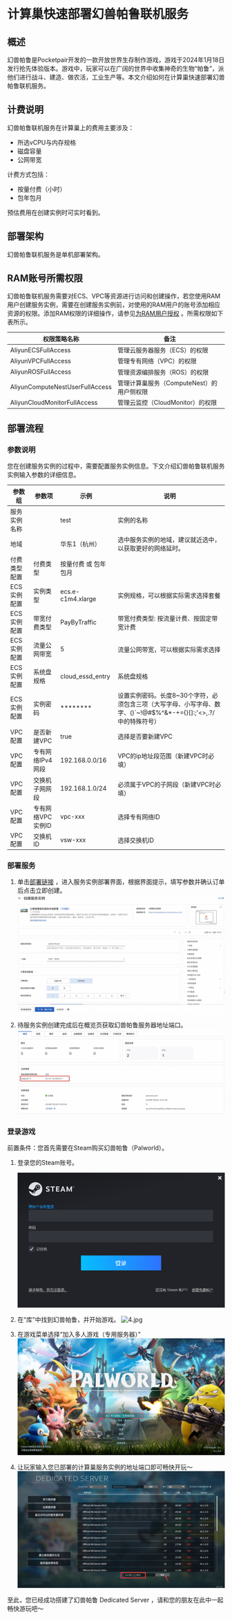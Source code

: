 # 计算巢快速部署幻兽帕鲁联机服务

## 概述

幻兽帕鲁是Pocketpair开发的一款开放世界生存制作游戏，游戏于2024年1月18日发行抢先体验版本。游戏中，玩家可以在广阔的世界中收集神奇的生物“帕鲁”，派他们进行战斗、建造、做农活，工业生产等。本文介绍如何在计算巢快速部署幻兽帕鲁联机服务。

## 计费说明

幻兽帕鲁联机服务在计算巢上的费用主要涉及：

- 所选vCPU与内存规格
- 磁盘容量
- 公网带宽

计费方式包括：

- 按量付费（小时）
- 包年包月

预估费用在创建实例时可实时看到。

## 部署架构

幻兽帕鲁联机服务是单机部署架构。

## RAM账号所需权限

幻兽帕鲁联机服务需要对ECS、VPC等资源进行访问和创建操作，若您使用RAM用户创建服务实例，需要在创建服务实例前，对使用的RAM用户的账号添加相应资源的权限。添加RAM权限的详细操作，请参见[为RAM用户授权](https://help.aliyun.com/document_detail/121945.html)
。所需权限如下表所示。

| 权限策略名称                          | 备注                         |
|---------------------------------|----------------------------|
| AliyunECSFullAccess             | 管理云服务器服务（ECS）的权限           |
| AliyunVPCFullAccess             | 管理专有网络（VPC）的权限             |
| AliyunROSFullAccess             | 管理资源编排服务（ROS）的权限           |
| AliyunComputeNestUserFullAccess | 管理计算巢服务（ComputeNest）的用户侧权限 |
| AliyunCloudMonitorFullAccess    | 管理云监控（CloudMonitor）的权限     |

## 部署流程

### 参数说明

您在创建服务实例的过程中，需要配置服务实例信息。下文介绍幻兽帕鲁联机服务实例输入参数的详细信息。

| 参数组     | 参数项         | 示例                | 说明                                                                        |
|---------|-------------|-------------------|---------------------------------------------------------------------------|
| 服务实例名称  |             | test              | 实例的名称                                                                     |
| 地域      |             | 华东1（杭州）           | 选中服务实例的地域，建议就近选中，以获取更好的网络延时。                                              |
| 付费类型配置  | 付费类型        | 按量付费 或 包年包月       |
| ECS实例配置 | 实例类型        | ecs.e-c1m4.xlarge | 实例规格，可以根据实际需求选择套餐                                                         |
| ECS实例配置 | 带宽付费类型      | PayByTraffic      | 带宽付费类型: 按流量计费、按固定带宽计费                                                     |
| ECS实例配置 | 流量公网带宽      | 5                 | 流量公网带宽，可以根据实际需求选择                                                         |
| ECS实例配置 | 系统盘规格       | cloud_essd_entry  | 系统盘规格                                                                     |
| ECS实例配置 | 实例密码        | ********          | 设置实例密码。长度8~30个字符，必须包含三项（大写字母、小写字母、数字、()`~!@#$%^&*-+={}[]:;'<>,.?/ 中的特殊符号） |
| VPC配置   | 是否新建VPC     | true              | 选择是否要新建VPC                                                                |
| VPC配置   | 专有网络IPv4网段  | 192.168.0.0/16    | VPC的ip地址段范围（新建VPC时必填）                                                     |
| VPC配置   | 交换机子网网段     | 192.168.1.0/24    | 必须属于VPC的子网段（新建VPC时必填）                                                     |
| VPC配置   | 专有网络VPC实例ID | vpc-xxx           | 选择专有网络ID                                                                  |
| VPC配置   | 交换机ID       | vsw-xxx           | 选择交换机ID                                                                   |

### 部署服务

1. 单击[部署链接](https://computenest.console.aliyun.com/service/instance/create/cn-hangzhou?type=user&ServiceId=service-f99b27842d464c02846f)
，进入服务实例部署界面，根据界面提示，填写参数并确认订单后点击立即创建。
![1.jpg](1.jpg)

2. 待服务实例创建完成后在概览页获取幻兽帕鲁服务器地址端口。
   ![2.jpg](2.jpg)

### 登录游戏

前置条件：您首先需要在Steam购买幻兽帕鲁（Palworld）。

1. 登录您的Steam账号。

   ![3.jpg](3.png)

2. 在“库”中找到幻兽帕鲁，并开始游戏。
   ![4.jpg](4.png)

3. 在游戏菜单选择“加入多人游戏（专用服务器）”
   ![5.jpg](5.png)

4. 让玩家输入您已部署的计算巢服务实例的地址端口即可畅快开玩～
   ![6.jpg](6.png)

至此，您已经成功搭建了幻兽帕鲁 Dedicated Server ，请和您的朋友在此中一起畅快游玩吧～